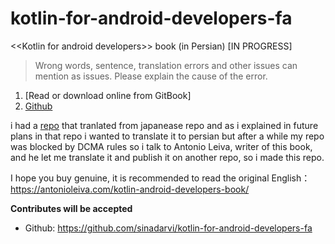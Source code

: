 # kotlin-for-android-developers-fa
&lt;&lt;Kotlin for android developers>> book (in Persian) [IN PROGRESS]

> Wrong words, sentence, translation errors and other issues can mention as issues. Please explain the cause of the error.

1. [Read or download online from GitBook]
2. [Github](https://github.com/sinadarvi/kotlin-for-android-developers-fa)

i had a [repo](https://github.com/sinadarvi/kotlin-for-android-developers) that tranlated from japanease repo and as i explained in future plans in that repo i wanted to translate it to persian but after a while my repo was blocked by DCMA rules so i talk to Antonio Leiva, writer of this book, and he let me translate it and publish it on another repo, so i made this repo.

I hope you buy genuine, it is recommended to read the original English：https://antonioleiva.com/kotlin-android-developers-book/


__Contributes will be accepted__

- Github: https://github.com/sinadarvi/kotlin-for-android-developers-fa

